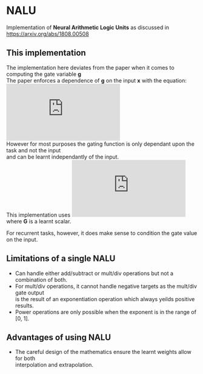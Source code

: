 # NALU
Implementation of **Neural Arithmetic Logic Units** as discussed in https://arxiv.org/abs/1808.00508

## This implementation
The implementation here deviates from the paper when it comes to computing the gate variable **g**<br />
The paper enforces a dependence of **g** on the input **x** with the equation:
![equation](http://latex.codecogs.com/gif.latex?%5Cfn_jvn%20%24g%20%3D%20%5Csigma%20%5Cleft%20%28%20Gx%20%5Cright%20%29%24)<br />
However for most purposes the gating function is only dependant upon the task and not the input<br />
and can be learnt independantly of the input.<br />
This implementation uses ![equation](http://latex.codecogs.com/gif.latex?%5Cfn_jvn%20%24g%20%3D%20%5Csigma%28G%29%24) where **G** is a learnt scalar.

For recurrent tasks, however, it does make sense to condition the gate value on the input.

## Limitations of a single NALU
- Can handle either add/subtract or mult/div operations but not a combination of both.
- For mult/div operations, it cannot handle negative targets as the mult/div gate output<br />
is the result of an exponentiation operation which always yeilds positive results.
- Power operations are only possible when the exponent is in the range of [0, 1].

## Advantages of using NALU
- The careful design of the mathematics ensure the learnt weights allow for both<br />
interpolation and extrapolation.

